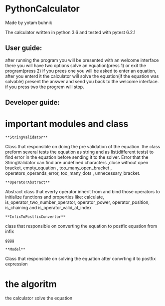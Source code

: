 # PythonCalculator

Made  by yotam buhnik

The calculator written in python 3.6 and tested with pytest 6.2.1

## User guide:

after running the program you will be presented with an welcome interface there you will have two options solve an equation(press 1) or exit the program(press 2)
if you prees one you will be asked to enter an equation, after you enterd it the calculator will solve the equation(if the equation was solvable) present the answer
and send you back to the welcome interface.
if you press two the progrem will stop.

## Developer guide:

# important modules and class

	**StringValidator**
Class that responsible on doing the pre validation of the equation.
the class preform several tests the equation as string and as list(different tests) to find error in the equation before sending it to the solver.
Error that the StringValidator can find are:undefined characters ,close without open bracket, empty_equation , too_many_open_bracket , operators_operands_error,
too_many_dots ,  unnecessary_bracket.

	**OperatorAbstract** 
Abstract class that everty operator inherit from and bind those operators to initialize functions and properties like: calculate, is_operator_two_number_operator,
operator_power, operator_position, is_chaining and is_operator_valid_at_index


	**InfixToPostfixConvertor**
class that responsible on converting the equation to postfix equation from infix

	gggg

	**Model**
Class that responsible on solving the equation after convrting it to postfix expression



# the algoritm

the calculator solve the equation

